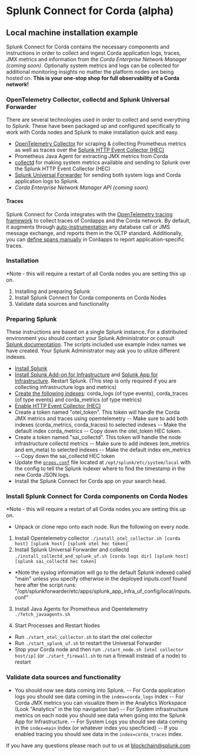 # Splunk Connect for Corda (alpha)

## Local machine installation example

Splunk Connect for Corda contains the necessary components and instructions in order to collect and ingest Corda application logs, traces, JMX metrics and information from the *Corda Enterprise Network Manager (coming soon)*.  Optionally system metrics and logs can be collected for additional monitoring insights no matter the platform nodes are being hosted on.  **This is your one-stop shop for full observability of a Corda network!**

### OpenTelemetry Collector, collectd and Splunk Universal Forwarder
There are several technologies used in order to collect and send everything to Splunk.  These have been packaged up and configured specifically to work with Corda nodes and Splunk to make installation quick and easy.
  - [OpenTelemetry Collector](https://github.com/open-telemetry) for scraping & collecting Prometheus metrics as well as traces over the [Splunk HTTP Event Collector (HEC)](https://docs.splunk.com/Documentation/Splunk/latest/Data/UsetheHTTPEventCollector)
  - Prometheus Java Agent for extracting JMX metrics from Corda
  - [collectd](https://collectd.org/) for making system metrics available and sending to Splunk over the Splunk HTTP Event Collector (HEC)
  - [Splunk Universal Forwarder](https://docs.splunk.com/Documentation/Forwarder/latest/Forwarder/Abouttheuniversalforwarder) for sending both system logs and Corda application logs to Splunk.
  - *Corda Enterprise Network Manager API (coming soon)*

#### Traces
Splunk Connect for Corda integrates with the [OpenTelemetry tracing framework](https://opentelemetry.io/docs/) to collect traces of Cordapps and the Corda network. By default, it augments through [auto-instrumentation](https://github.com/open-telemetry/opentelemetry-java-instrumentation) any database call or JMS message exchange, and reports them in the OLTP standard. Additionally, you can [define spans manually](https://github.com/open-telemetry/opentelemetry-java/blob/master/QUICKSTART.md#tracing) in Cordapps to report application-specific traces.

### Installation

*Note - this will require a restart of all Corda nodes you are setting this up on.

1. Installing and preparing Splunk
2. Install Splunk Connect for Corda components on Corda Nodes
3. Validate data sources and functionality

### Preparing Splunk

These instructions are based on a single Splunk instance.  For a distributed environment you should contact your Splunk Administrator or consult [Splunk documentation](https://docs.splunk.com/Documentation/Splunk/latest/Deploy/Deploymentcharacteristics). The scripts included use example index names we have created.  Your Splunk Administrator may ask you to utilize different indexes.
- [Install Splunk](https://docs.splunk.com/Documentation/Splunk/latest/Installation/Chooseyourplatform)
- [Install Splunk Add-on for Infrastructure](https://splunkbase.splunk.com/app/4217/) and [Splunk App for Infrastructure](https://splunkbase.splunk.com/app/3975/).  Restart Splunk. (This step is only required if you are collecting infrastructure logs and metrics)
- [Create the following indexes](https://docs.splunk.com/Documentation/Splunk/latest/Indexer/Setupmultipleindexes): corda_logs (of type events), corda_traces (of type events) and corda_metrics (of type metrics)
- [Enable HTTP Event Collector (HEC)](https://docs.splunk.com/Documentation/Splunk/latest/Data/UsetheHTTPEventCollector#Configure_HTTP_Event_Collector_on_Splunk_Enterprise)
- Create a token named "otel_token". This token will handle the Corda JMX metrics and traces using opemtelemetry
		-- Make sure to add both indexes (corda_metrics, corda_traces) to selected indexes
		-- Make the default index corda_metrics
		-- Copy down the otel_token HEC token.
- Create a token named "sai_collectd". This token will handle the node infrastructure collectd metrics
		-- Make sure to add indexes (em_metrics and em_meta) to selected indexes
		-- Make the default index em_metrics
		-- Copy down the sai_collectd HEC token
- Update the [`props.conf`](./props.conf) file located at `/opt/splunk/etc/system/local` with the config to tell the Splunk indexer where to find the timestamp in the new Corda JSON logs.
- Install the Splunk Connect for Corda app on your search head.

### Install Splunk Connect for Corda components on Corda Nodes

*Note - this will require a restart of all Corda nodes you are setting this up on.

- Unpack or clone repo onto each node. Run the following on every node.
1. Install Opentelemetry collector
```./install_otel_collector.sh [corda host] [splunk host] [splunk otel hec token]```
2. Install Splunk Universal Forwarder and collectd
```./install_collectd_and_splunk_uf.sh [corda logs dir] [splunk host] [splunk sai_collectd hec token]```
- *Note the syslog information will go to the default Splunk indexed called "main" unless you specify otherwise in the deployed inputs.conf found here after the script runs: "/opt/splunkforwarder/etc/apps/splunk_app_infra_uf_config/local/inputs.conf"

3. Install Java Agents for Prometheus and Opentelemetry
```./fetch_javaagents.sh```

4. Start Processes and Restart Nodes
 - Run ```./start_otel_collector.sh``` to start the otel collector
 - Run ```./start_splunk_uf.sh``` to restart the Universal Forwarder
 - Stop your Corda node and then run ```./start_node.sh [otel collector host/ip]``` (or ```./start_firewall.sh``` to run a firewall instead of a node) to restart

### Validate data sources and functionality

- You should now see data coming into Splunk.
-- For Corda application logs you should see data coming in the ```index=corda_logs``` index
-- For Corda JMX metrics you can visualize them in the Analytics Workspace (Look "Analytics" in the top navigation bar)
-- For System infrastructure metrics on each node you should see data when going into the Splunk App for Infrastructure.
-- For System Logs you should see data coming in the ```index=main``` index (or whatever index you specficied)
-- If you enabled tracing you should see data in the ```index=corda_traces``` index.

If you have any questions please reach out to us at blockchain@splunk.com
